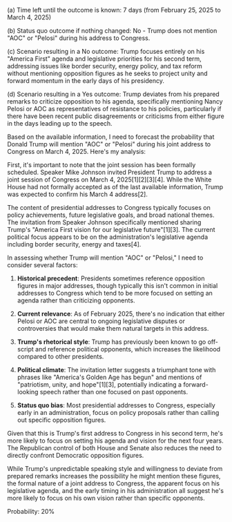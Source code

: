 (a) Time left until the outcome is known: 7 days (from February 25, 2025 to March 4, 2025)

(b) Status quo outcome if nothing changed: No - Trump does not mention "AOC" or "Pelosi" during his address to Congress.

(c) Scenario resulting in a No outcome: Trump focuses entirely on his "America First" agenda and legislative priorities for his second term, addressing issues like border security, energy policy, and tax reform without mentioning opposition figures as he seeks to project unity and forward momentum in the early days of his presidency.

(d) Scenario resulting in a Yes outcome: Trump deviates from his prepared remarks to criticize opposition to his agenda, specifically mentioning Nancy Pelosi or AOC as representatives of resistance to his policies, particularly if there have been recent public disagreements or criticisms from either figure in the days leading up to the speech.

Based on the available information, I need to forecast the probability that Donald Trump will mention "AOC" or "Pelosi" during his joint address to Congress on March 4, 2025. Here's my analysis:

First, it's important to note that the joint session has been formally scheduled. Speaker Mike Johnson invited President Trump to address a joint session of Congress on March 4, 2025[1][2][3][4]. While the White House had not formally accepted as of the last available information, Trump was expected to confirm his March 4 address[2].

The content of presidential addresses to Congress typically focuses on policy achievements, future legislative goals, and broad national themes. The invitation from Speaker Johnson specifically mentioned sharing Trump's "America First vision for our legislative future"[1][3]. The current political focus appears to be on the administration's legislative agenda including border security, energy and taxes[4].

In assessing whether Trump will mention "AOC" or "Pelosi," I need to consider several factors:

1. **Historical precedent**: Presidents sometimes reference opposition figures in major addresses, though typically this isn't common in initial addresses to Congress which tend to be more focused on setting an agenda rather than criticizing opponents.

2. **Current relevance**: As of February 2025, there's no indication that either Pelosi or AOC are central to ongoing legislative disputes or controversies that would make them natural targets in this address.

3. **Trump's rhetorical style**: Trump has previously been known to go off-script and reference political opponents, which increases the likelihood compared to other presidents.

4. **Political climate**: The invitation letter suggests a triumphant tone with phrases like "America's Golden Age has begun" and mentions of "patriotism, unity, and hope"[1][3], potentially indicating a forward-looking speech rather than one focused on past opponents.

5. **Status quo bias**: Most presidential addresses to Congress, especially early in an administration, focus on policy proposals rather than calling out specific opposition figures.

Given that this is Trump's first address to Congress in his second term, he's more likely to focus on setting his agenda and vision for the next four years. The Republican control of both House and Senate also reduces the need to directly confront Democratic opposition figures.

While Trump's unpredictable speaking style and willingness to deviate from prepared remarks increases the possibility he might mention these figures, the formal nature of a joint address to Congress, the apparent focus on his legislative agenda, and the early timing in his administration all suggest he's more likely to focus on his own vision rather than specific opponents.

Probability: 20%